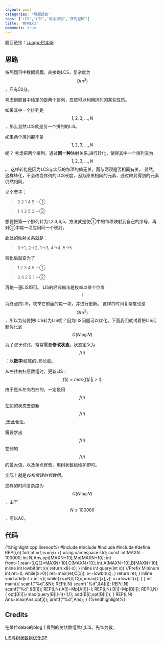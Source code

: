 ```yaml
---
layout: post
categories: '解题报告'
tags: ['LCS','LIS','动态规划','序列型DP']
title: '排列LCS'
comments: true
---
```


题目链接：[Luogu-P1439][1]

## 思路

按照题目中数据规模，直接跑LCS，复杂度为$$O(n^2)$$，只有50分。

考虑到题目中给定的是两个排列，应该可以利用排列的某些性质。

如果其中一个排列是$$1,2,3,...,N$$，那么显然LCS就是另一个排列的LIS。
<!--more-->
如果两个排列都不是$$1,2,3,...,N$$呢？
考虑把两个排列，通过**同一种**映射关系,进行转化，使得其中一个排列变为$$1,2,3,...,N$$。
这样转化是因为LCS与实际的每项的值无关，而与两项是否相同有关。
显然，这样转化，不会改变序列的LCS长度，因为原来相同的元素，通过映射得到的元素仍然相同。

举个栗子：

> 3 2 1 4 5 ···①

> 1 4 2 5 3 ···②

想要把第一个排列转为1,2,3,4,5，方法就是使①中的每项映射到自己的序号，再对②中每一项应用同一个映射。

此处的映射关系就是：
> 3->1, 2->2, 1->3, 4->4, 5->5

转化后就变为了

> 1 2 3 4 5 ···①

> 3 4 2 5 1 ···②

再跑一遍LIS即可。
LIS的经典做法是枚举以某个位置$$i$$为终点的LIS，枚举它前面的每一项，并进行更新。
这样的时间复杂度也是$$O(n^2)$$，所以为何要把LCS转为LIS呢？因为LIS问题可以优化。下面我们就试着把LIS问题优化到$$O(N \log N)$$

为了*便于优化*，常常需要**修改状态**。状态定义为 $$ f(i) $$：以**数字i**结尾的LIS长度。

从左往右扫原数组时，更新LIS：
$$ f(i)=max\{f(j)|j>i\} $$

由于是从左向右扫的，一定是用$$f(i)$$左边的状态去更新$$f(i)$$,因此合法。

需要求出$$f(i)$$左侧的$$f(j)$$的最大值，以及单点修改，用树状数组维护即可。 

实际上就是*按权值建树状数组*。

这样的时间复杂度为$$O(N \log N)$$，由于$$N \leq 100000$$，可以AC。

## 代码

{%highlight cpp linenos%}
#include <cstdio>
#include <cstdlib>
#include <algorithm>
#include <utility>
#define REP(i,n) for(int i=1;i<=n;i++)
using namespace std;
const int MAXN = 100000;
int N,Ans,opt[MAXN+10],Mp[MAXN+10];
int front=1,rear=0,Q[2*MAXN+10],C[MAXN+10];
int A[MAXN+10],B[MAXN+10];
inline int lowbit(int x){
	return x&(-x);
}
inline int query(int x){ //Prefix Mininum
	int ret=0;
	while(x>0){
		ret=max(ret,C[x]);
		x-=lowbit(x);
	}
	return ret;
}
inline void add(int x,int v){
	while(x<=N){
		C[x]=max(C[x],v);
		x+=lowbit(x);
	}
}
int main(){
	scanf("%d",&N);
	REP(i,N) scanf("%d",&A[i]);
	REP(i,N) scanf("%d",&B[i]);
	REP(i,N) A[i]=Mp[A[i]]=i;
	REP(i,N) B[i]=Mp[B[i]];
	REP(i,N){
		opt[B[i]]=max(query(B[i]-1)+1,1);
		add(B[i],opt[B[i]]);
	}
	REP(i,N) Ans=max(Ans,opt[i]);
	printf("%d",Ans);
}
{%endhighlight%}

## Credits

在某位dalao的blog上看到的树状数组优化LIS。先%为敬。

[LIS与树状数组优化DP][2]

 [1]:https://www.luogu.org/problem/show?pid=1439
 [2]:http://www.cnblogs.com/liu-runda/p/6193690.html